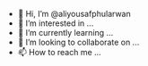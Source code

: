 - 👋 Hi, I’m @aliyousafphularwan
- 👀 I’m interested in ...
- 🌱 I’m currently learning ...
- 💞️ I’m looking to collaborate on ...
- 📫 How to reach me ...

<!---
aliyousafphularwan/aliyousafphularwan is a ✨ special ✨ repository because its `README.md` (this file) appears on your GitHub profile.
You can click the Preview link to take a look at your changes.
--->
